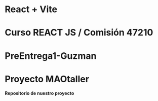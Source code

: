 # React + Vite
# Curso REACT JS / Comisión 47210
# PreEntrega1-Guzman
# Proyecto MAOtaller
**Repositorio de nuestro proyecto**
